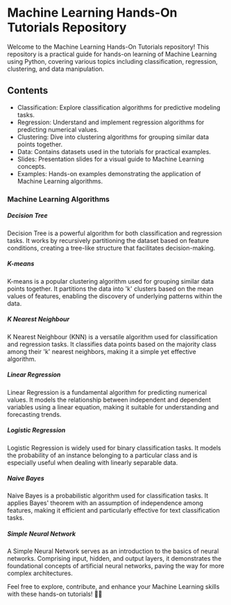 # Machine Learning Hands-On Tutorials Repository
Welcome to the Machine Learning Hands-On Tutorials repository! This repository is a practical guide for hands-on learning of Machine Learning using Python, covering various topics including classification, regression, clustering, and data manipulation.

## Contents
* Classification: Explore classification algorithms for predictive modeling tasks.
* Regression: Understand and implement regression algorithms for predicting numerical values.
* Clustering: Dive into clustering algorithms for grouping similar data points together.
* Data: Contains datasets used in the tutorials for practical examples.
* Slides: Presentation slides for a visual guide to Machine Learning concepts.
* Examples: Hands-on examples demonstrating the application of Machine Learning algorithms.

### Machine Learning Algorithms
##### Decision Tree
Decision Tree is a powerful algorithm for both classification and regression tasks. It works by recursively partitioning the dataset based on feature conditions, creating a tree-like structure that facilitates decision-making.

##### K-means
K-means is a popular clustering algorithm used for grouping similar data points together. It partitions the data into 'k' clusters based on the mean values of features, enabling the discovery of underlying patterns within the data.

##### K Nearest Neighbour
K Nearest Neighbour (KNN) is a versatile algorithm used for classification and regression tasks. It classifies data points based on the majority class among their 'k' nearest neighbors, making it a simple yet effective algorithm.

##### Linear Regression
Linear Regression is a fundamental algorithm for predicting numerical values. It models the relationship between independent and dependent variables using a linear equation, making it suitable for understanding and forecasting trends.

##### Logistic Regression
Logistic Regression is widely used for binary classification tasks. It models the probability of an instance belonging to a particular class and is especially useful when dealing with linearly separable data.

##### Naive Bayes
Naive Bayes is a probabilistic algorithm used for classification tasks. It applies Bayes' theorem with an assumption of independence among features, making it efficient and particularly effective for text classification tasks.

##### Simple Neural Network
A Simple Neural Network serves as an introduction to the basics of neural networks. Comprising input, hidden, and output layers, it demonstrates the foundational concepts of artificial neural networks, paving the way for more complex architectures.

Feel free to explore, contribute, and enhance your Machine Learning skills with these hands-on tutorials! 🤖✨
